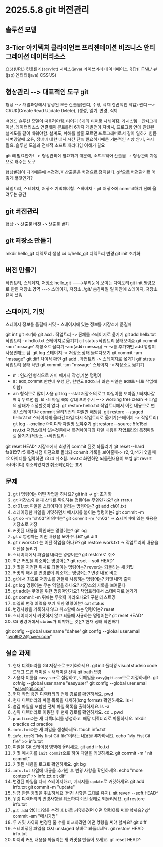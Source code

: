# 2025.5.8 git 버전관리

## 솔루션 모델
3-Tier 아키텍처
클라이언트      프리젠테이션          비즈니스      안티그레이션     데이터리소스
----------------------------------------------------------------------------------------
요청(URL)        컨트롤러(servlet)   서비스(java)      라이브러리       데이터베이스
응답(HTML/      뷰(jsp)               엔티티(java)
CSS/JS)

## 형상관리 --> 대표적인 도구 git
형상 --> 개발과정에서 발생된 모든 산출물(관리, 수정, 삭제 전반적인 작업)
관리 --> CRUD(Create Read Update Delete), (생성, 읽기, 변경, 삭졔


백엔드 솔루션 모델이 떠올려야됨.
티어가 5개의 티어로 나뉘어짐.
카시스템 - 안티그레이션, 데이터리소스 연결해줌
콘트롤러 6가지
개발언이 자바시, 프로그램 언에 관련된 설계도를 같이 배워야함.
설계도, 이해를 할줄 모르면 프로그래머로서 같이 일하기 힘듬
디버깅할때 오류, 장애에 대한 대처 시간 단축 필요하기때문
기본적인 사항 암기, 숙지 필요.
솔루션 모델과 전체적 소프트 패러다임 이해가 필요

git 왜 필요한가? 
-> 형상관리에 필요하기 때문에, 소프트웨어 산출물
-> 형상관리 자동으로 해주는 도구

형상변경이 되기때문에 수정전,후 산출물을 버전으로 정의한다.
gif으로 버전관리르 어떻게 할것인가?

작업트리, 스테이지, 저장소 기억해야함.
스테이지 - git 저장소에 commit하기 전에 올려두는 공간


## git 버전관리
형상 -> 산출물
버전 -> 산출물 변화

## git 저장소 만들기
mkdir hello_git 디렉토리 생성
cd c/hello_git 디렉토리 변경
git init 초기화

## 버전 만들기
작업트리, 스테이지, 저장소
hello_git --->우리눈에 보이는 디렉토리
git init 명령으로 만든 저장소 영역 ---> 스테이지, 저장소
./git/  숨김파일 일 이안에 스테이지, 저장소 같이 있음

## 스테이지, 커밋
스테이지 정보를 옮길때
커밋 - 스테이지에 있는 정보를 저장소에 옮길때

git init git 초기화
git add . 작업트리 -> 전체를 스테이지로 옮기기
git add hello.txt 작업트리 -> hello.txt 스테이지로 옮기기
git status 작업트리 상태보여줌
git commit -am "mssage" 저장소로 올리기
-am(add+messag) -> -a를 추가하면 add 명령어 사용안해도 됨.
git log 스테이지 -> 저장소 상태 들여다보기
git commit -am "mssage"
git diff 차이점 확인
gif add . 작업트리 -> 스테이지로 옮기기
gif status 작업트리 상태 확인
git commit -am "mssage"  스테이지 -> 저장소로 옮기기
- m : 인라인 형식으로 커미 메시지 작성,기본 명령어
- a : add,commit 한번에 수행(단, 한번도 add되지 않은 파일은 add로 따로 작업해야함)
- am 형식으로 많이 사용
git log --stat 저장소의 로그 파일이름 보여줌 / 빠져나갈때 q 누르면 됨.
ls -al  파일 목록 상태 보여주기
  ---> working tree clean -> 파일의 상태가 수정할것이 없다.
git restore hello.txt 작업트리에서 이전 내용으로 변경/ 스테이지나 commit 올리기전의 파일만 해당됨.
git restore --staged hello2.txt 스테이지에 올라간 파일 다시 작업트리로 옮기기(스테이지 -> 작업트리)
git log --oneline 아이디와 파일명 보여주기
git restore --source 5fc15ef rev.txt 저장소에서 있는것중에서 특정아이디의 파일 내용을 작업트리의 특정파일로 옮기기(저장소 ->작업트리)

git reset HEAD^ 저장소에서 최상위 commit 된것 되돌리기
git reset --hard fa815f7 r5 특정시점 이전으로 돌리되 commit 기록을 보여줄때-> r2,r3,r4가 있을때 r2 아이디를 입력하면  r3,r4 취소됨. rev.txt 화면하면 되돌린내용이 보임
git revert r5(아이디) 취소되었지만 취소되었다는 표시



## 문제
1. git i 명령어는 어떤 작업을 하나요? git init -> git 초기화
2. git 저장소의 현재 상태를 확인하는 명령어는 무엇인가요? git status
3. ch01.txt 파일을 스테이지에 올리는 명령어는? git add ch01.txt
4. 스테이징한 파일을 커밋하면서 메시지를 붙이는 명렁어는? git commit -m
5. git co -m "ch02"의 의미는" git commit -m "ch02" -> 스테이지에 있는 내용을 저장소로 저장
6. 커밋된 내용을 확인하는 명령어는? git log
7. git d 명령어는 어떤 내용을 보여주나요? git diff 
8. git r work.txt 는 어떤 작업을 하나요? git restore work.txt -> 작업트리의 내용을 이전을 돌리기
9. 스테이지에서 파일을 내리는 명렁어는? git restore로 취소
10. 최근 커밋을 취소하는 명렁어는? git reset --soft HEAD^
11. 커밋을 지정한 위치로 되돌이는 명렁어는? revert는 되돌리는 새 커밋
12. 커밋의 해시를 변경없이 취소하는 명렁어는? 변경 내용 비교
13. git에서 최초로 저장소를 만들때 사용하는 명령어는? 커밋 내역 출력
14. git log 명렁어는 무슨 역할을 하나요? 저장소의 기록을 보여준다
15. git add는 무엇을 위한 명렁어인가요? 작업트리에서 스테이지로 옮기기
16. git commit -m 뒤에는 무엇이 따라오나요? 구분 테스트명
17. 파일의 변경 이력을 보기 위한 명령어는? cat status
18. 변경사항을 기록하지 않고 취소할때 쓰는 명렁어는? reset
19. 스테이지에서 커밋하지 않고 되돌때 사용하는 명령어는? git reset HEAD^
20. Git 명령어에서 status가 의미하는 것은?  현재 상태 확인하기

git config --global user.name "dahee"
git config --global user.email "jwp9622@naver.com"

## 실습 과제
1. 현재 디렉터리를 Git 저장소로 초기화하세요. 
git init
폴더명 visual studeio code 드래그 드롭
터미널 > 새터미널 선택
git bath  변경
2. 사용자 이름을 `easyuser`로 설정하고, 이메일을 `easy@git.com`으로 지정하세요.
git cofnig --global user.name "easyuser"
git config --global user.email "easy@git.com"
3. 현재 작업 중인 디렉터리의 전체 경로를 확인하세요.
pwd
4. 현재 디렉터리의 파일 목록을 자세히(long format) 확인하세요.
ls -l
5. 숨김 파일을 포함한 전체 파일 목록을 출력하세요.
ls -a
6. 상위 디렉터리로 이동한 후 현재 경로를 확인하세요.
cd ..
pwd
7. `practice`라는 새 디렉터리를 생성하고, 해당 디렉터리로 이동하세요.
mkdir practice 
cd practice
8. `info.txt`라는 새 파일을 생성하세요.
touch info.txt
9. `info.txt`에 “My first Git file”이라는 내용을 추가하세요.
echo "My Fist Git file" >> info.txt
10. 파일을 Git 스테이징 영역에 올리세요.
git add info.txt
11. 커밋 메시지를 `init commit`으로 하여 파일을 커밋하세요.
git commit -m "init commit"
12. 커밋된 내용을 로그로 확인하세요.
git log 
13. `info.txt` 파일에 내용을 추가한 후 변경 사항을 확인하세요.
echo "more context" >> info.txt
git diff
14. 변경된 파일을 다시 스테이지하고, 메시지를 `update`로 커밋하세요.
git add info.txt
git commit -m "update"
15. 방금 만든 커밋을 취소하세요 (변경 사항은 그대로 유지).
git revert --soft HEAD^
16. 워킹 디렉터리의 변경사항을 취소하여 이전 상태로 되돌리세요.
gif restore info.txt
17. `git add` 없이 파일을 수정 후 바로 커밋하려면 어떤 명령어를 써야 할까요?
gif commit -am "메시지명"
18. 두 커밋 사이의 변경된 줄 수를 비교하려면 어떤 명령을 써야 할까요?
git diff <commit> <commit2>
19. 스테이징된 파일을 다시 unstaged 상태로 되돌리세요.
git restore HEAD info.txt
20. 마지막 커밋 내용을 되돌리는 새 커밋을 만들어 보세요.
git reset HEAD^




